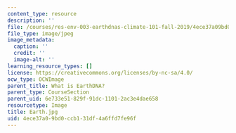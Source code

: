 ```yaml
---
content_type: resource
description: ''
file: /courses/res-env-003-earthdnas-climate-101-fall-2019/4ece37a09bd0ccb131df4a6ffd7fe96f_Earth.jpg
file_type: image/jpeg
image_metadata:
  caption: ''
  credit: ''
  image-alt: ''
learning_resource_types: []
license: https://creativecommons.org/licenses/by-nc-sa/4.0/
ocw_type: OCWImage
parent_title: What is EarthDNA?
parent_type: CourseSection
parent_uid: 6e733e51-829f-91dc-1101-2ac3e4dae658
resourcetype: Image
title: Earth.jpg
uid: 4ece37a0-9bd0-ccb1-31df-4a6ffd7fe96f
---
```

